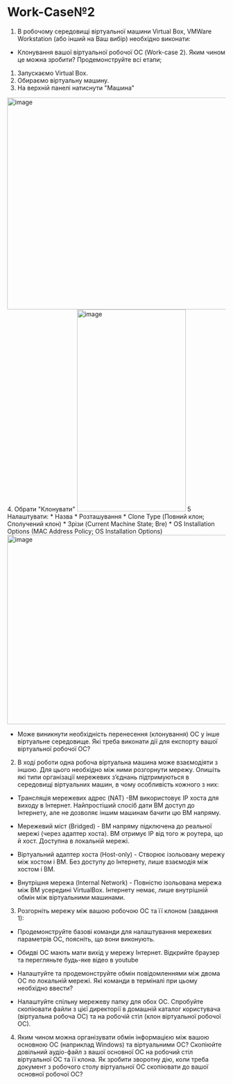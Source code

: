 <h1>Work-Case№2</h1>

1. В робочому середовищі віртуальної машини Virtual Box, VMWare Workstation (або інший на Ваш вибір) необхідно виконати:

- Клонування вашої віртуальної робочої ОС (Work-case 2). Яким чином це можна зробити? Продемонструйте всі етапи;

1. Запускаємо Virtual Box.
2. Обираємо віртуальну машину.
3. На верхній панелі натиснути "Машина"
<img width="643" height="488" alt="image" src="https://github.com/user-attachments/assets/ee9b4f85-19c1-4938-9086-6315bdf7b7ec" />
4. Обрати "Клонувати"
<img width="251" height="465" alt="image" src="https://github.com/user-attachments/assets/ce14e37f-3f9b-44ce-bc8d-1070ed43b871" />
5 Налаштувати:
  * Назва
  * Розташування
  * Clone Type (Повний клон; Сполучений клон)
  * Зрізи (Current Machine State; Bre)
  * OS Installation Options (MAC Address Policy; OS Installation Options)
<img width="627" height="436" alt="image" src="https://github.com/user-attachments/assets/2aeb55bf-0805-4292-ab7c-994b0c0acb63" />

- Може виникнути необхідність перенесення (клонування) ОС у інше віртуальне середовище. Які треба виконати дії для експорту вашої віртуальної робочої ОС?



2. В ході роботи одна робоча віртуальна машина може взаємодіяти з іншою. Для цього необхідно між ними розгорнути мережу. Опишіть які типи організації мережевих з’єднань підтримуються в середовищі віртуальних машин, в чому особливість кожного з них:

- Трансляція мережевих адрес (NAT) -ВМ використовує IP хоста для виходу в Інтернет.
Найпростіший спосіб дати ВМ доступ до Інтернету, але не дозволяє іншим машинам бачити цю ВМ напряму.

- Мережевий міст (Bridged) - ВМ напряму підключена до реальної мережі (через адаптер хоста).
ВМ отримує IP від того ж роутера, що й хост. Доступна в локальній мережі.

- Віртуальний адаптер хоста (Host-only) - Створює ізольовану мережу між хостом і ВМ.
Без доступу до Інтернету, лише взаємодія між хостом і ВМ.

- Внутрішня мережа (Internal Network) - Повністю ізольована мережа між ВМ усередині VirtualBox.
Інтернету немає, лише внутрішній обмін між віртуальними машинами.

3. Розгорніть мережу між вашою робочою ОС та її клоном (завдання 1):

- Продемонструйте базові команди для налаштування мережевих параметрів ОС, поясніть, що вони виконують.

- Обидві ОС мають мати вихід у мережу Інтернет. Відкрийте браузер та перегляньте будь-яке відео в youtube

- Налаштуйте та продемонструйте обмін повідомленнями між двома ОС по локальній мережі. Які команди в терміналі при цьому необхідно ввести?

- Налаштуйте спільну мережеву папку для обох ОС. Спробуйте скопіювати файли з цієї директорії в домашній каталог користувача (віртуальна робоча ОС) та на робочій стіл (клон віртуальної робочої ОС).

4. Яким чином можна організувати обмін інформацією між вашою основною ОС (наприклад Windows) та віртуальними ОС? Скопіюйте довільний аудіо-файл з вашої основної ОС на робочий стіл віртуальної ОС та її клона. Як зробити зворотну дію, коли треба документ з робочого столу віртуальної ОС скопіювати до вашої основної робочої ОС?
